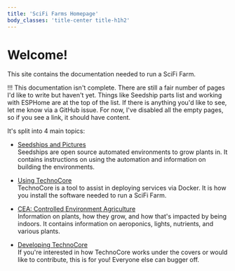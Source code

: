 ```yaml
---
title: 'SciFi Farms Homepage'
body_classes: 'title-center title-h1h2'
---
```


# Welcome!
This site contains the documentation needed to run a SciFi Farm. 

!!! This documentation isn't complete. There are still a fair number of pages I'd like to write but haven't yet. Things like Seedship parts list and working with ESPHome are at the top of the list. If there is anything you'd like to see, let me know via a GitHub issue. For now, I've disabled all the empty pages, so if you see a link, it should have content.

It's split into 4 main topics:

* [Seedships and Pictures](../seedships)  
    Seedships are open source automated environments to grow plants in. It contains instructions on using the automation and information on building the environments.

* [Using TechnoCore](../technocore)   
    TechnoCore is a tool to assist in deploying services via Docker. It is how you install the software needed to run a SciFi Farm.   
    
* [CEA: Controlled Environment Agriculture](../cea)  
    Information on plants, how they grow, and how that's impacted by being indoors. It contains information on aeroponics, lights, nutrients, and various plants.  
    
* [Developing TechnoCore](../dev)  
    If you're interested in how TechnoCore works under the covers or would like to contribute, this is for you! Everyone else can bugger off. 
